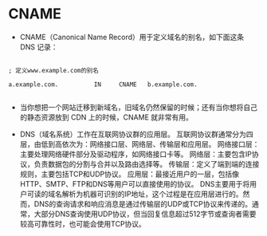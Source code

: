 


# CNAME
* CNAME（Canonical Name Record）用于定义域名的别名，如下面这条 DNS 记录：

```

; 定义www.example.com的别名

a.example.com.          IN     CNAME   b.example.com.


```

* 当你想把一个网站迁移到新域名，旧域名仍然保留的时候；还有当你想将自己的静态资源放到 CDN 上的时候，CNAME 就非常有用。




* DNS（域名系统）工作在互联网协议群的应用层。
互联网协议群通常分为四层，由低到高依次为：网络接口层、网络层、传输层和应用层。
网络接口层：主要处理网络硬件部分及驱动程序，如网络接口卡等。
网络层：主要包含IP协议，负责数据包的分割与合并以及路由选择等。
传输层：定义了端到端的连接规则，主要包括TCP和UDP协议。
应用层：最接近用户的一层，包括像HTTP、SMTP、FTP和DNS等用户可以直接使用的协议。
DNS主要用于将用户可读的域名解析为机器可识别的IP地址，这个过程是在应用层进行的。然而，DNS的查询请求和响应消息是通过传输层的UDP或TCP协议来传递的。通常，大部分DNS查询使用UDP协议，但当回复信息超过512字节或查询者需要较高可靠性时，也可能会使用TCP协议。